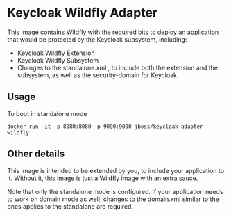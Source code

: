 # Keycloak Wildfly Adapter

This image contains Wildfly with the required bits to deploy an application that would be protected by the Keycloak subsystem, including:

- Keycloak Wildfly Extension
- Keycloak Wildfly Subsystem
- Changes to the standalone.xml , to include both the extension and the subsystem, as well as the security-domain for Keycloak. 

## Usage

To boot in standalone mode

    docker run -it -p 8080:8080 -p 9090:9090 jboss/keycloak-adapter-wildfly

## Other details

This image is intended to be extended by you, to include your application to it. Without it, this image is just a Wildfly image with an extra sauce.

Note that only the standalone mode is configured. If your application needs to work on domain mode as well, changes to the domain.xml similar to the ones applies to the standalone are required.
